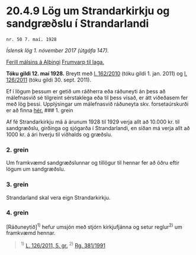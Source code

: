 # 20.4.9 Lög um Strandarkirkju og sandgræðslu í Strandarlandi

`nr. 50 7. maí. 1928`

_Íslensk lög 1. nóvember 2017 (útgáfa 147)._

[Ferill málsins á Alþingi](https://www.althingi.is/thingstorf/thingmalalistar-eftir-thingum/ferill/?ltg=40&mnr=86)
[Frumvarp til laga.](https://www.althingi.is/altext/40/s/pdf/0149.pdf)

**Tóku gildi 12. maí 1928.**
Breytt með
[l. 162/2010](https://althingi.is/altext/stjt/2010.162.html) (tóku gildi 1. jan. 2011) og
[l. 126/2011](https://althingi.is/altext/stjt/2011.126.html) (tóku gildi 30. sept. 2011).

Ef í lögum þessum er getið um ráðherra eða ráðuneyti án þess að málefnasvið sé tilgreint sérstaklega eða til þess vísað, er átt viðeðasem fer með lög þessi. Upplýsingar um málefnasvið ráðuneyta skv. forsetaúrskurði er að finna [hér.](2017015.md) ### 1. grein

Af fé Strandarkirkju má á árunum 1928 til 1929 verja allt að 10.000 kr. til sandgræðslu, girðinga og sjógarða í Strandarlandi, en síðan má verja allt að 1000 kr. á ári hverju til viðhalds og græðslu.

### 2. grein

Um framkvæmd sandgræðslunnar og tillögur til hennar fer að öðru eftir lögum um sandgræðslu.

### 3. grein

Strandarland skal vera eign Strandarkirkju.

### 4. grein

[Ráðuneytið]<sup>1)</sup> hefur umsjón með stjórn kirkjufjánna og setur reglur<sup>2)</sup> um framkvæmd hennar.

> <sup>1)</sup> [L. 126/2011, 5. gr.](https://althingi.is/altext/stjt/2011.126.html) <sup>2)</sup> [Rg. 381/1991](https://althingi.ishttps://www.reglugerd.is/reglugerdir/allar/nr/381-1991)
